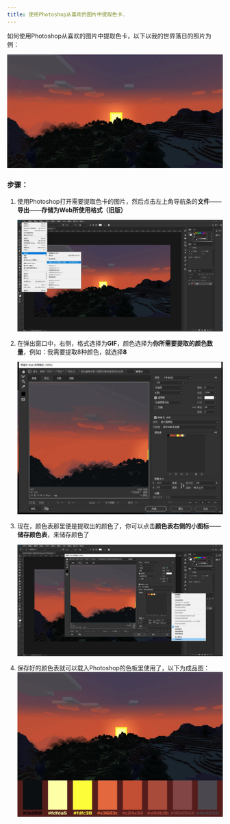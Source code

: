 ```yaml
---
title: 使用Photoshop从喜欢的图片中提取色卡.
---
```


如何使用Photoshop从喜欢的图片中提取色卡，以下以我的世界落日的照片为例：

![我的世界落日](/assets/img/to-extract-color-CARDS-with-ps/minecraft-dusk.webp)

### 步骤：

1. 使用Photoshop打开需要提取色卡的图片，然后点击左上角导航条的**文件**——**导出**——**存储为Web所使用格式（旧版）**

   ![第一步](/assets/img/to-extract-color-CARDS-with-ps/step-1.webp)

2. 在弹出窗口中，右侧，格式选择为**GIF**，颜色选择为**你所需要提取的颜色数量**，例如：我需要提取8种颜色，就选择**8**

   ![第二步](/assets/img/to-extract-color-CARDS-with-ps/step-2.webp)

3. 现在，颜色表那里便是提取出的颜色了，你可以点击**颜色表右侧的小图标**——**储存颜色表**，来储存颜色了

   ![第三步](/assets/img/to-extract-color-CARDS-with-ps/step-3.webp)

4. 保存好的颜色表就可以载入Photoshop的色板里使用了，以下为成品图：![色卡成品图](/assets/img/to-extract-color-CARDS-with-ps/finished.webp)
